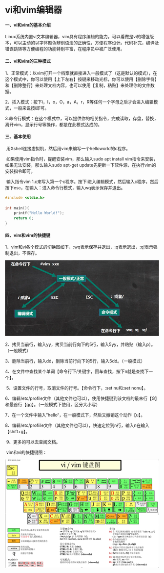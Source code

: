 # vi和vim编辑器



#### 一、vi和vim的基本介绍

​	Linux系统内置vi文本编辑器，vim具有程序编辑的能力，可以看做是vi的增强版本，可以主动的以字体颜色辨别语法的正确性，方便程序设计。代码补完，编译及错误跳转等方便编程的功能特别丰富，在程序员中被广泛使用。



#### 二、vi和vim的三种模式	

​	1、正常模式：以vim打开一个档案就直接进入一般模式了（这是默认的模式），在这个模式中，你可以使用【上下左右】按键来移动光标，你可以使用【删除字符】和【删除整行】来处理文档内容，也可以使用【复制，粘贴】来处理你的文件数据。

​	2、插入模式：按下i，I，o，O，a，A，r，R等任何一个字母之后才会进入编辑模式，一般来说按i即可。

​	3.命令行模式：在这个模式中，可以提供你的相关指令，完成读取，存盘，替换，离开vim，显示行号等操作，都是在此模式达成的。



#### 三、基本使用

​	用Xshell连接虚拟机，然后用vim来编写一个helloworld的c程序。

​	如果使用vim指令时，提醒安装vim，那么输入sudo apt install vim指令来安装，如果无法安装，那么输入sudo apt-get update先更新一下软件源，在执行vim的安装指令即可。

​	输入指令vim 1.c来写入第一个c程序。按下i进入编辑模式，然后输入c程序，然后按下esc，在输入：进入命令行模式，输入wq表示保存并退出。

```c
#include <stdio.h>

int main(){
    printf("Hello World!");
    return 0;
}
```



#### 四、vim和vim的快捷键

​	1、vim和vi各个模式的切换图如下，:wq表示保存并退出，:q表示退出，:q!表示强制退出，不保存。

![image-20230301214247036](.\asset\image-20230301214247036.png)

​    2、拷贝当前行，输入yy，拷贝当前行向下的5行，输入5yy，并粘贴（输入p）。（一般模式）

​	3、删除当前行，输入dd，删除当前行向下的5行，输入5dd。（一般模式）

​	4、在文件中查找某个单词【命令行下/关键字，回车查找，按下n就是查找下一个】。

​	5、设置文件的行号，取消文件的行号。【命令行下，:set nu和:set nonu】。

​	6、编辑/etc/profile文件（其他文件也可以），使用快捷键到该文档的最末行【G】和最首行【gg】。（一般模式下使用，区分大小写）

​	7、在一个文件中输入”hello“，在一般模式下，然后又撤销这个动作【u】。

​	8、编辑/etc/profiile文件（其他文件也可以），快速定位到n行，输入n在输入【shift+g】。

​	9、更多的可以去查阅文档。

​	vim和vi的快捷键图：

![](.\asset\image-20230301220015635.png)

